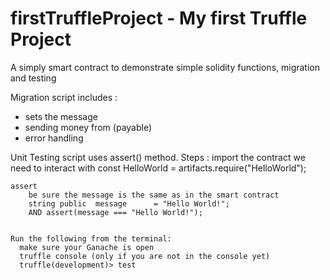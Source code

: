 # firstTruffleProject - My first Truffle Project

A simply smart contract to demonstrate simple solidity functions, migration and testing

Migration script includes :
- sets the message  
- sending money from (payable)
- error handling
 
 Unit Testing script uses assert() method. Steps :
     import the contract we need to interact with
     const HelloWorld = artifacts.require("HelloWorld");
 
    assert
        be sure the message is the same as in the smart contract
        string public  message      = "Hello World!";  
        AND assert(message === "Hello World!");


    Run the following from the terminal: 
      make sure your Ganache is open
      truffle console (only if you are not in the console yet)
      truffle(development)> test 
